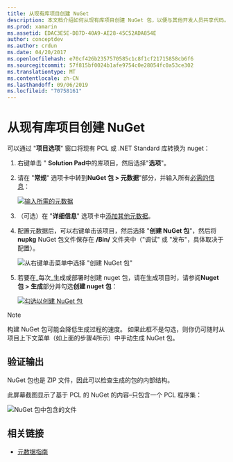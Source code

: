 ```yaml
---
title: 从现有库项目创建 NuGet
description: 本文档介绍如何从现有库项目创建 NuGet 包，以便与其他开发人员共享代码。
ms.prod: xamarin
ms.assetid: EDAC3E5E-DB7D-40A9-AE28-45C52ADA854E
author: conceptdev
ms.author: crdun
ms.date: 04/20/2017
ms.openlocfilehash: e70cf426b2357570585c1c8f1cf21715858cb6f6
ms.sourcegitcommit: 57f815bf0024b1afe9754c0e28054fc0a53ce302
ms.translationtype: MT
ms.contentlocale: zh-CN
ms.lasthandoff: 09/06/2019
ms.locfileid: "70758161"
---
```

# <a name="creating-a-nuget-from-existing-library-projects"></a>从现有库项目创建 NuGet

可以通过 "**项目选项**" 窗口将现有 PCL 或 .NET Standard 库转换为 nuget：

1. 右键单击 " **Solution Pad**中的库项目，然后选择"**选项**"。

2. 请在 "**常规**" 选项卡中转到**NuGet 包 > 元数据**"部分，并输入所有[必需的信息](~/cross-platform/app-fundamentals/nuget-multiplatform-libraries/metadata.md)：

   [![](existing-library-images/existing-metadata-sml.png "输入所需的元数据")](existing-library-images/existing-metadata.png#lightbox)

3. （可选）在 "**详细信息**" 选项卡中[添加其他元数据](~/cross-platform/app-fundamentals/nuget-multiplatform-libraries/metadata.md)。

4. 配置元数据后，可以右键单击该项目，然后选择 "**创建 NuGet 包**"，然后将**nupkg** NuGet 包文件保存在 **/Bin/** 文件夹中（"调试" 或 "发布"，具体取决于配置）。

   ![](existing-library-images/create-nuget-package.png "从右键单击菜单中选择 \"创建 NuGet 包\"")

5. 若要在_每次_生成或部署时创建 nuget 包，请在生成项目时，请参阅**Nuget 包 > 生成**部分并勾选**创建 nuget 包**：

    [![](existing-library-images/existing-tickbox-sml.png "勾选以创建 NuGet 包")](existing-library-images/existing-tickbox.png#lightbox)

> [!NOTE]
> 构建 NuGet 包可能会降低生成过程的速度。 如果此框不是勾选，则你仍可随时从项目上下文菜单（如上面的步骤4所示）中手动生成 NuGet 包。

## <a name="verifying-the-output"></a>验证输出

NuGet 包也是 ZIP 文件，因此可以检查生成的包的内部结构。

此屏幕截图显示了基于 PCL 的 NuGet 的内容–只包含一个 PCL 程序集：

![](existing-library-images/nuget-output.png "NuGet 包中包含的文件")

## <a name="related-links"></a>相关链接

- [元数据指南](~/cross-platform/app-fundamentals/nuget-multiplatform-libraries/metadata.md)
